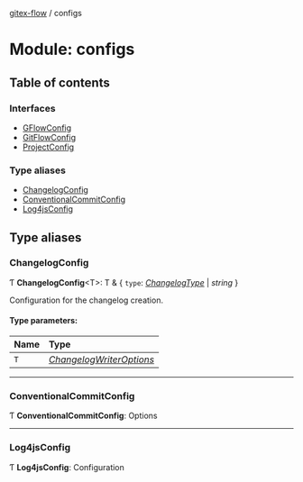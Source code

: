 [gitex-flow](../README.md) / configs

# Module: configs

## Table of contents

### Interfaces

- [GFlowConfig](../interfaces/configs.gflowconfig.md)
- [GitFlowConfig](../interfaces/configs.gitflowconfig.md)
- [ProjectConfig](../interfaces/configs.projectconfig.md)

### Type aliases

- [ChangelogConfig](configs.md#changelogconfig)
- [ConventionalCommitConfig](configs.md#conventionalcommitconfig)
- [Log4jsConfig](configs.md#log4jsconfig)

## Type aliases

### ChangelogConfig

Ƭ **ChangelogConfig**<T\>: T & { `type`: [*ChangelogType*](../enums/changelog.changelogtype.md) \| *string*  }

Configuration for the changelog creation.

#### Type parameters:

Name | Type |
:------ | :------ |
`T` | [*ChangelogWriterOptions*](../interfaces/changelog.changelogwriteroptions.md) |

___

### ConventionalCommitConfig

Ƭ **ConventionalCommitConfig**: Options

___

### Log4jsConfig

Ƭ **Log4jsConfig**: Configuration
